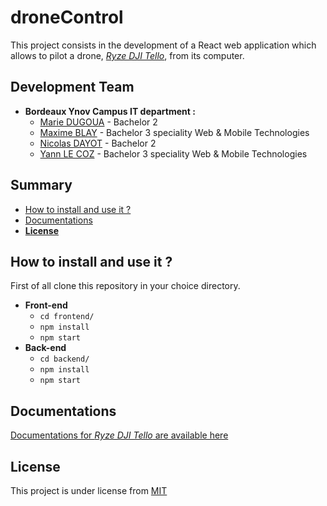 # droneControl

This project consists in the development of a React web application which allows to pilot a drone, [_Ryze DJI Tello_](https://www.ryzerobotics.com/fr), from its computer.

## Development Team

- **Bordeaux Ynov Campus IT department :**
  - [Marie DUGOUA](https://github.com/Shamshamallow) - Bachelor 2
  - [Maxime BLAY](https://github.com/Khatium) - Bachelor 3 speciality Web & Mobile Technologies
  - [Nicolas DAYOT](https://github.com/dayotNicolas) - Bachelor 2
  - [Yann LE COZ](https://github.com/ianlcz) - Bachelor 3 speciality Web & Mobile Technologies

## Summary

- [How to install and use it ?](#how-to-install-and-use-it)
- [Documentations](#documentations)
- [**License**](#license)

## How to install and use it ?

First of all clone this repository in your choice directory.

- **Front-end**
  - `cd frontend/`
  - `npm install`
  - `npm start`
- **Back-end**
  - `cd backend/`
  - `npm install`
  - `npm start`

## Documentations

[Documentations for _Ryze DJI Tello_ are available here](./docs)

## License

This project is under license from [MIT](./LICENSE)
